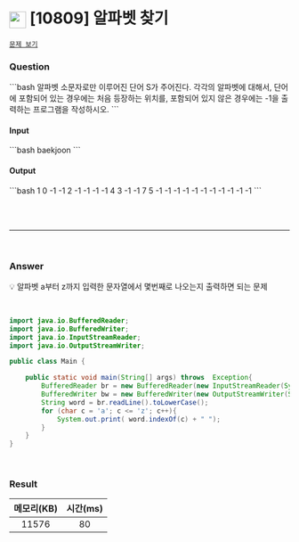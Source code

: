 <h1><img src="https://d2gd6pc034wcta.cloudfront.net/tier/4.svg" width="30" height="30" style="vertical-align: middle;"/> [10809] 알파벳 찾기</h1>

<a href=" https://www.acmicpc.net/problem/10809" target="_black">``문제 보기``</a>


<h3>Question</h3>
```bash
알파벳 소문자로만 이루어진 단어 S가 주어진다.
각각의 알파벳에 대해서, 단어에 포함되어 있는 경우에는 처음 등장하는 위치를, 포함되어 있지 않은 경우에는 -1을 출력하는 프로그램을 작성하시오.
```

<br>

<h4>Input</h4>
```bash
baekjoon
```

<h4>Output</h4>
```bash
1 0 -1 -1 2 -1 -1 -1 -1 4 3 -1 -1 7 5 -1 -1 -1 -1 -1 -1 -1 -1 -1 -1 -1
```

<br><br>

<hr>

<br>

<h3>Answer</h3>


💡 알파벳 a부터 z까지 입력한 문자열에서 몇번째로 나오는지 출력하면 되는 문제

<br>

```java
import java.io.BufferedReader;
import java.io.BufferedWriter;
import java.io.InputStreamReader;
import java.io.OutputStreamWriter;

public class Main {

	public static void main(String[] args) throws  Exception{
		BufferedReader br = new BufferedReader(new InputStreamReader(System.in));
		BufferedWriter bw = new BufferedWriter(new OutputStreamWriter(System.out));
		String word = br.readLine().toLowerCase();
		for (char c = 'a'; c <= 'z'; c++){
			System.out.print( word.indexOf(c) + " ");
		}
	}
}

```

<br>

<h3>Result</h3>

|메모리(KB)| 시간(ms) |
|:---:|:------:|
|11576|   80   |
